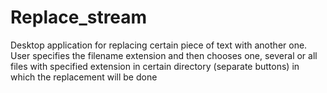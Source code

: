 # Replace_stream
Desktop application for replacing certain piece of text with another one. User specifies the filename extension and then chooses one, several or all files with specified extension in certain directory (separate buttons) in which the replacement will be done 
